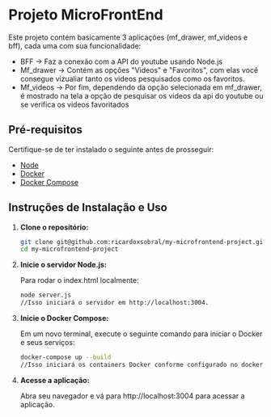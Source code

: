 # Projeto MicroFrontEnd

Este projeto contém basicamente 3 aplicações (mf_drawer, mf_videos e bff), cada uma com sua funcionalidade:
- BFF -> Faz a conexão com a API do youtube usando Node.js
- Mf_drawer -> Contém as opções "Videos" e "Favoritos", com elas você consegue vizualiar tanto os videos pesquisados como os favoritos.
- Mf_videos -> Por fim, dependendo da opção selecionada em mf_drawer, é mostrado na tela a opção de pesquisar os videos da api do youtube ou se verifica os videos favoritados

## Pré-requisitos

Certifique-se de ter instalado o seguinte antes de prosseguir:

- [Node](https://nodejs.org/docs/latest/api/)
- [Docker](https://docs.docker.com/)
- [Docker Compose](https://docs.docker.com/compose/)

## Instruções de Instalação e Uso

1. **Clone o repositório:**

   ```bash
   git clone git@github.com:ricardoxsobral/my-microfrontend-project.git
   cd my-microfrontend-project
   
2. **Inicie o servidor Node.js:**

   Para rodar o index.html localmente:
   ```bash
   node server.js
   //Isso iniciará o servidor em http://localhost:3004.

3. **Inicie o Docker Compose:**

   Em um novo terminal, execute o seguinte comando para iniciar o Docker e seus serviços:
   ```bash
   docker-compose up --build
   //Isso iniciará os containers Docker conforme configurado no docker-compose.yml.

4. **Acesse a aplicação:**

   Abra seu navegador e vá para http://localhost:3004 para acessar a aplicação.


   
